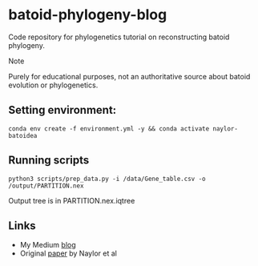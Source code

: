 # batoid-phylogeny-blog

Code repository for phylogenetics tutorial on reconstructing batoid phylogeny. 

> [!NOTE]  
> Purely for educational purposes, not an authoritative source about batoid evolution or phylogenetics.

## Setting environment:
```shell
conda env create -f environment.yml -y && conda activate naylor-batoidea
```
## Running scripts

```shell
python3 scripts/prep_data.py -i /data/Gene_table.csv -o /output/PARTITION.nex
```

Output tree is in PARTITION.nex.iqtree

## Links
- My Medium [blog](https://medium.com/@ch1ru/phylogenetics-tutorial-reconstructing-batoid-phylogeny-from-dna-sequences-7b33fe70ee1b)
- Original [paper](https://www.sciencedirect.com/science/article/abs/pii/S1055790311005252) by Naylor et al

